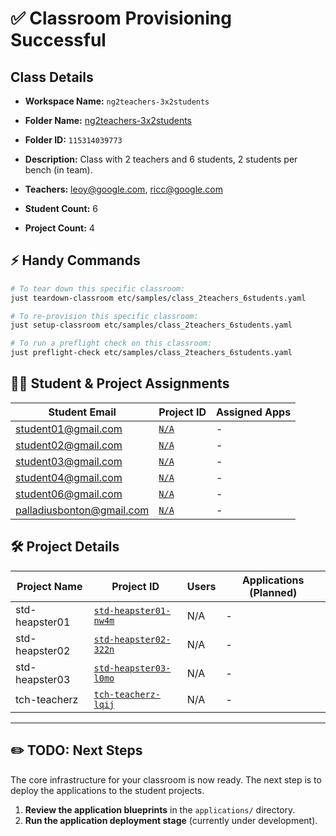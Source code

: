 # ✅ Classroom Provisioning Successful

## Class Details

- **Workspace Name:** `ng2teachers-3x2students`
- **Folder Name:** [ng2teachers-3x2students](https://console.cloud.google.com/cloud-resource-manager?folder=115314039773)
- **Folder ID:** `115314039773`
- **Description:** Class with 2 teachers and 6 students,
2 students per bench (in team).

- **Teachers:** leoy@google.com, ricc@google.com
- **Student Count:** 6
- **Project Count:** 4

## ⚡ Handy Commands

```bash
# To tear down this specific classroom:
just teardown-classroom etc/samples/class_2teachers_6students.yaml

# To re-provision this specific classroom:
just setup-classroom etc/samples/class_2teachers_6students.yaml

# To run a preflight check on this classroom:
just preflight-check etc/samples/class_2teachers_6students.yaml
```

## 🧑‍🎓 Student & Project Assignments

| Student Email | Project ID | Assigned Apps |
|---------------|------------|---------------|
| student01@gmail.com | [`N/A`](https://console.cloud.google.com/home/dashboard?project=N/A) | - |
| student02@gmail.com | [`N/A`](https://console.cloud.google.com/home/dashboard?project=N/A) | - |
| student03@gmail.com | [`N/A`](https://console.cloud.google.com/home/dashboard?project=N/A) | - |
| student04@gmail.com | [`N/A`](https://console.cloud.google.com/home/dashboard?project=N/A) | - |
| student06@gmail.com | [`N/A`](https://console.cloud.google.com/home/dashboard?project=N/A) | - |
| palladiusbonton@gmail.com | [`N/A`](https://console.cloud.google.com/home/dashboard?project=N/A) | - |

## 🛠️ Project Details

| Project Name | Project ID | Users | Applications (Planned) |
|--------------|------------|-------|------------------------|
| std-heapster01 | [`std-heapster01-nw4m`](https://console.cloud.google.com/iam-admin/iam?project=std-heapster01-nw4m) | N/A | - |
| std-heapster02 | [`std-heapster02-322n`](https://console.cloud.google.com/iam-admin/iam?project=std-heapster02-322n) | N/A | - |
| std-heapster03 | [`std-heapster03-l0mo`](https://console.cloud.google.com/iam-admin/iam?project=std-heapster03-l0mo) | N/A | - |
| tch-teacherz | [`tch-teacherz-lqij`](https://console.cloud.google.com/iam-admin/iam?project=tch-teacherz-lqij) | N/A | - |

---

## ✏️ TODO: Next Steps

The core infrastructure for your classroom is now ready. The next step is to deploy the applications to the student projects.

1.  **Review the application blueprints** in the `applications/` directory.
2.  **Run the application deployment stage** (currently under development).
